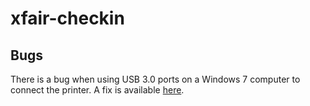 xfair-checkin
=============

Bugs
----

There is a bug when using USB 3.0 ports on a Windows 7 computer to connect the printer. A fix is available [here](http://lwfix.dymo.com/EN/index.html).
